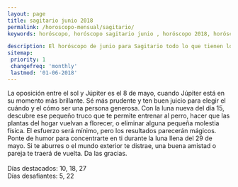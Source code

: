 ```yaml
---
layout: page
title: sagitario junio 2018 
permalink: /horoscopo-mensual/sagitario/
keywords: horóscopo, horóscopo sagitario junio , horóscopo 2018, horóscopo esperanza gracia, horoscop, horóscopos gratis, horoscopo sagitario, horoscopo sagitario 2018, Tarot, Astrologia, Zodíaco, sagitario, horoscopo gratis, horoscopo del mes 

description: El horóscopo de junio para Sagitario todo lo que tienen los astros preparados para este mes, amor, trabajo, familia. Todo sobre astrologia, tarot, predicciones.
sitemap:
 priority: 1
 changefreq: 'monthly'
 lastmod: '01-06-2018'
---
```



La oposición entre el sol y Júpiter es el 8 de mayo, cuando Júpiter está en su momento más brillante. Sé más prudente y ten buen juicio para elegir el cuándo y el cómo ser una persona generosa. Con la luna nueva del día 15, descubre ese pequeño truco que te permite entrenar al perro, hacer que las plantas del hogar vuelvan a florecer, o eliminar alguna pequeña molestia física. El esfuerzo será mínimo, pero los resultados parecerán mágicos. Ponte de humor para concentrarte en ti durante la luna llena del 29 de mayo. Si te aburres o el mundo exterior te distrae, una buena amistad o pareja te traerá de vuelta. Da las gracias. <br><br>Días destacados: 10, 18, 27<br>Días desafiantes: 5, 22